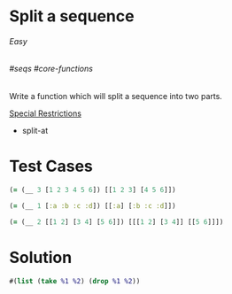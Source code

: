 # Split a sequence

###### Easy
###### #seqs #core-functions

Write a function which will split a sequence into two parts.  

<u>Special Restrictions</u>  
- split-at

# Test Cases
```clojure
(= (__ 3 [1 2 3 4 5 6]) [[1 2 3] [4 5 6]])
```
```clojure
(= (__ 1 [:a :b :c :d]) [[:a] [:b :c :d]])
```
```clojure
(= (__ 2 [[1 2] [3 4] [5 6]]) [[[1 2] [3 4]] [[5 6]]])
```

# Solution
```clojure
#(list (take %1 %2) (drop %1 %2))
```
